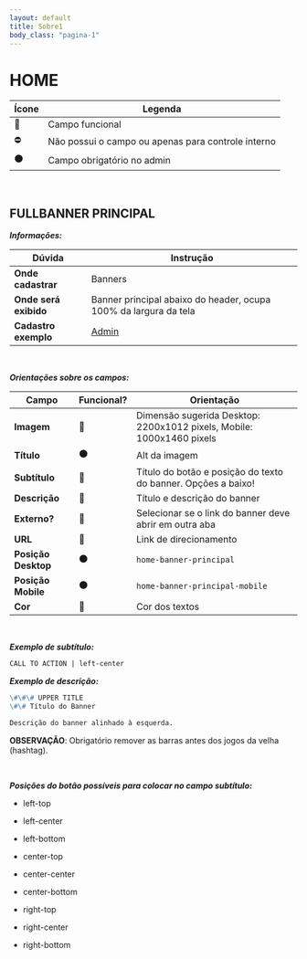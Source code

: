 ```yaml
---
layout: default
title: Sobre1
body_class: "pagina-1"
---
```


# HOME

| Ícone               | Legenda                                            |
| ------------------- | -------------------------------------------------- |
| :large_blue_circle: | Campo funcional                                    |
| :no_entry:          | Não possui o campo ou apenas para controle interno |
| :black_circle:      | Campo obrigatório no admin                         |


&nbsp;

## FULLBANNER PRINCIPAL

**_Informações:_**

| Dúvida                | Instrução                                                        |
| --------------------- | ---------------------------------------------------------------- |
| **Onde cadastrar**    | Banners                                                          |
| **Onde será exibido** | Banner principal abaixo do header, ocupa 100% da largura da tela |
| **Cadastro exemplo**  | [Admin](https://inobvia.vnda.dev/admin/midias/editar?id=1) |

&nbsp;

**_Orientações sobre os campos:_**

| Campo               | Funcional?          | Orientação                                                            |
| ------------------- | ------------------- | --------------------------------------------------------------------- |
| **Imagem**          | :large_blue_circle: | Dimensão sugerida Desktop: 2200x1012 pixels, Mobile: 1000x1460 pixels |
| **Título**          | :black_circle:      | Alt da imagem                                                         |
| **Subtítulo**       | :large_blue_circle: | Título do botão e posição do texto do banner. Opções a baixo!         |
| **Descrição**       | :large_blue_circle: | Título e descrição do banner                                          |
| **Externo?**        | :large_blue_circle: | Selecionar se o link do banner deve abrir em outra aba                |
| **URL**             | :large_blue_circle: | Link de direcionamento                                                |
| **Posição Desktop** | :black_circle:      | `home-banner-principal`                                        |
| **Posição Mobile**  | :black_circle:      | `home-banner-principal-mobile`                                 |
| **Cor**             | :large_blue_circle: |  Cor dos textos                                                       |

&nbsp;

**_Exemplo de subtítulo:_**

```md
CALL TO ACTION | left-center
```

**_Exemplo de descrição:_**

```md
\#\#\# UPPER TITLE
\#\# Título do Banner

Descrição do banner alinhado à esquerda.
```

**OBSERVAÇÃO**: Obrigatório remover as barras antes dos jogos da velha (hashtag).

&nbsp;

**_Posições do botão possíveis para colocar no campo subtítulo:_**

- left-top
- left-center
- left-bottom

- center-top
- center-center
- center-bottom

- right-top
- right-center
- right-bottom


&nbsp;
